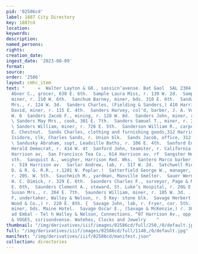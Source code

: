 ```yaml
---
pid: '02586cd'
label: 1887 City Directory
key: 1887cd
location: 
keywords: 
description: 
named_persons: 
rights: 
creation_date: 
ingest_date: '2023-08-09'
format: 
source: 
order: '2586'
layout: cmhc_item
text: "     «  Walter Layton & G0., sassicn‘avense. Bat Gaol  SAL 2384 SAV  Saltzman
  Abner C., grocer, 630 E. 6th.  Sample Laura Miss, r. 139 W. 2d.  Sampson William,
  miner, r. 210 W. 6th.  Sanchum Barney, miner, bds. 310 E. 6th.  Sandall Carrie A.
  Mrs., r. 124 W. 3d.  Sanders Charles, (Fielding & Sanders,) 410 Harrison av.  Sanders
  David, miner, r. 115 E. 4th.  Sanders Harvey, col’d, barber, J. A. Volkert, r. 205
  W. 6  Sanders Jacob F., mining, r. 128 W. 8d.  Sanders John, miner, r. 726 E. 5th.
  \ Sanders May Mrs., cook, 301 E. 7th.  Sanders Samuel T., miner, r. 225 E. Chestnut.
  \ Sanders William, miner, r. 726 E. 5th.  Sanderson William R., carpenter, r. 152
  E. Chestnut.  Sands Charles, clothing and furnishing goods,312 Harrison ay  Sands
  Isidore, clk, Charles Sands, r. Union blk.  Sands Jacob, office, 312 Harrison av.
  \ Sandusky Abraham, supt, Leadville Baths, r. 106 E. 4th.  Sanford Edgar S., printer,
  Herald Democrat, r. 414 W. 4t  Sanford John, teamster, r. California Gulch, E. of
  Harrison av,  San Francisco Tea Co., 614 Harrison av. rf  Sangster House, 224 E.
  sth.  Sanquist A., weigher, Harrison Red. Wks.  Santero Marco barber, W. Kissel,
  r. 519 Harrison av.  Sarlar Andrew, lab, r. 517 W. 2d.  Satchwell Richard, lab,
  D. & R. G. R.R., r.1201 N. Poplar.!  Satterfield George W., manager, Board of Trade,
  r. 205. W. 5th.  Sauchmich M., yardman, Manville Smelter.  Sauer Werner, carpenter,
  H. C. Dimick, r. 329 E. 6th.  Saunders Charles F., surveyor, Page & Miller, r. 204
  E. 6th,  Saunders Clement A., steward, St. Luke’s Hospital, r. 20& E. 7th.  Saunders
  Susan Mrs., r. 204 E. 7th.  Saunders William, miner, r. 105 W. 3d. .  Sautter Charles
  F, undertaker, Walley & Nelson, r. 5 Key- stone blk.  Savage Herbert A., (L. S.
  Wood & Co.,) r. 220 E. 8th. {  Savage John, lab, r. Fryer, cor. 5th. .  Savage M.,
  miner, bds. Maine Hotel.  Savage Oscar E., (Savage & McKenzie,) r. 308 W. 6th.  Undertak
  ad Embal - Tel h Walley & Nelson, Connections. “07 Harrison Av., opp. P. 0.                                           NASON
  & VOGES, ssrisondvense. Watehes, Clocks and Jewelry    "
thumbnail: "/img/derivatives/iiif/images/02586cd/full/250,/0/default.jpg"
full: "/img/derivatives/iiif/images/02586cd/full/1140,/0/default.jpg"
manifest: "/img/derivatives/iiif/02586cd/manifest.json"
collection: directories
---
```

